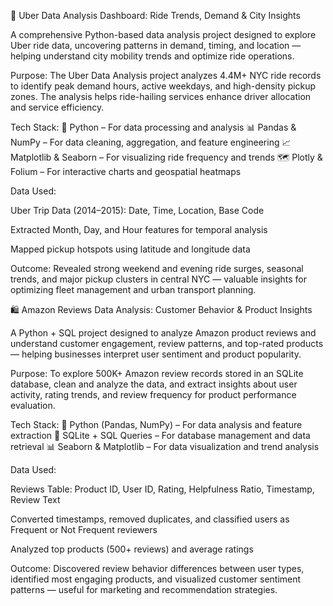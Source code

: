 🚗 Uber Data Analysis Dashboard: Ride Trends, Demand & City Insights

A comprehensive Python-based data analysis project designed to explore Uber ride data, uncovering patterns in demand, timing, and location — helping understand city mobility trends and optimize ride operations.

Purpose:
The Uber Data Analysis project analyzes 4.4M+ NYC ride records to identify peak demand hours, active weekdays, and high-density pickup zones. The analysis helps ride-hailing services enhance driver allocation and service efficiency.

Tech Stack:
🐍 Python – For data processing and analysis
📊 Pandas & NumPy – For data cleaning, aggregation, and feature engineering
📈 Matplotlib & Seaborn – For visualizing ride frequency and trends
🗺 Plotly & Folium – For interactive charts and geospatial heatmaps

Data Used:

Uber Trip Data (2014–2015): Date, Time, Location, Base Code

Extracted Month, Day, and Hour features for temporal analysis

Mapped pickup hotspots using latitude and longitude data

Outcome:
Revealed strong weekend and evening ride surges, seasonal trends, and major pickup clusters in central NYC — valuable insights for optimizing fleet management and urban transport planning.

🛍 Amazon Reviews Data Analysis: Customer Behavior & Product Insights

A Python + SQL project designed to analyze Amazon product reviews and understand customer engagement, review patterns, and top-rated products — helping businesses interpret user sentiment and product popularity.

Purpose:
To explore 500K+ Amazon review records stored in an SQLite database, clean and analyze the data, and extract insights about user activity, rating trends, and review frequency for product performance evaluation.

Tech Stack:
🐍 Python (Pandas, NumPy) – For data analysis and feature extraction
🧠 SQLite + SQL Queries – For database management and data retrieval
📊 Seaborn & Matplotlib – For data visualization and trend analysis

Data Used:

Reviews Table: Product ID, User ID, Rating, Helpfulness Ratio, Timestamp, Review Text

Converted timestamps, removed duplicates, and classified users as Frequent or Not Frequent reviewers

Analyzed top products (500+ reviews) and average ratings

Outcome:
Discovered review behavior differences between user types, identified most engaging products, and visualized customer sentiment patterns — useful for marketing and recommendation strategies.
